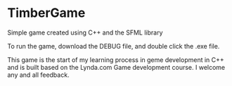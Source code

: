 # TimberGame
Simple game created using C++ and the SFML library

To run the game, download the DEBUG file, and double click the .exe file. 

This game is the start of my learning process in geme development in C++ and is built based on the Lynda.com Game development course. 
I welcome any and all feedback.
